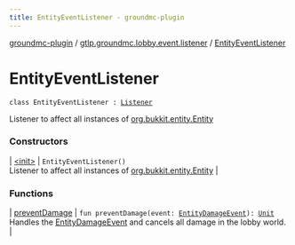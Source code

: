 ```yaml
---
title: EntityEventListener - groundmc-plugin
---
```


[groundmc-plugin](../../index.html) / [gtlp.groundmc.lobby.event.listener](../index.html) / [EntityEventListener](.)

# EntityEventListener

`class EntityEventListener : `[`Listener`](https://hub.spigotmc.org/javadocs/spigot/org/bukkit/event/Listener.html)

Listener to affect all instances of [org.bukkit.entity.Entity](https://hub.spigotmc.org/javadocs/spigot/org/bukkit/entity/Entity.html)

### Constructors

| [&lt;init&gt;](-init-.html) | `EntityEventListener()`<br>Listener to affect all instances of [org.bukkit.entity.Entity](https://hub.spigotmc.org/javadocs/spigot/org/bukkit/entity/Entity.html) |

### Functions

| [preventDamage](prevent-damage.html) | `fun preventDamage(event: `[`EntityDamageEvent`](https://hub.spigotmc.org/javadocs/spigot/org/bukkit/event/entity/EntityDamageEvent.html)`): `[`Unit`](https://kotlinlang.org/api/latest/jvm/stdlib/kotlin/-unit/index.html)<br>Handles the [EntityDamageEvent](https://hub.spigotmc.org/javadocs/spigot/org/bukkit/event/entity/EntityDamageEvent.html) and cancels all damage in the lobby world. |

